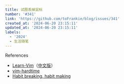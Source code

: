 ```yaml
---
title: 试图丢掉鼠标
number: '#341'
link: 'https://github.com/toFrankie/blog/issues/341'
created_at: '2024-06-20 23:15:11'
updated_at: '2024-06-20 23:15:11'
labels:
  - '2024'
  - 生活随笔
---
```

References

- [Learn-Vim](https://github.com/iggredible/Learn-Vim)（[中文版](https://gitlab.com/wsdjeg/Learn-Vim_zh_cn)）
- [vim-hardtime](https://github.com/takac/vim-hardtime)
- [Habit breaking, habit making](http://vimcasts.org/blog/2013/02/habit-breaking-habit-making/)
